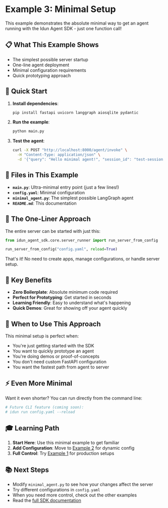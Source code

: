 # Example 3: Minimal Setup

This example demonstrates the absolute minimal way to get an agent running with the Idun Agent SDK - just one function call!

## 📋 What This Example Shows

- The simplest possible server startup
- One-line agent deployment
- Minimal configuration requirements
- Quick prototyping approach

## 🚀 Quick Start

1. **Install dependencies**:
   ```bash
   pip install fastapi uvicorn langgraph aiosqlite pydantic
   ```

2. **Run the example**:
   ```bash
   python main.py
   ```

3. **Test the agent**:
   ```bash
   curl -X POST "http://localhost:8000/agent/invoke" \
     -H "Content-Type: application/json" \
     -d '{"query": "Hello minimal agent!", "session_id": "test-session"}'
   ```

## 📁 Files in This Example

- **`main.py`**: Ultra-minimal entry point (just a few lines!)
- **`config.yaml`**: Minimal configuration
- **`minimal_agent.py`**: The simplest possible LangGraph agent
- **`README.md`**: This documentation

## 🔧 The One-Liner Approach

The entire server can be started with just this:

```python
from idun_agent_sdk.core.server_runner import run_server_from_config

run_server_from_config("config.yaml", reload=True)
```

That's it! No need to create apps, manage configurations, or handle server setup.

## 🎯 Key Benefits

- **Zero Boilerplate**: Absolute minimum code required
- **Perfect for Prototyping**: Get started in seconds
- **Learning Friendly**: Easy to understand what's happening
- **Quick Demos**: Great for showing off your agent quickly

## 🔄 When to Use This Approach

This minimal setup is perfect when:

- You're just getting started with the SDK
- You want to quickly prototype an agent
- You're doing demos or proof-of-concepts  
- You don't need custom FastAPI configuration
- You want the fastest path from agent to server

## ⚡ Even More Minimal

Want it even shorter? You can run directly from the command line:

```bash
# Future CLI feature (coming soon):
# idun run config.yaml --reload
```

## 🎓 Learning Path

1. **Start Here**: Use this minimal example to get familiar
2. **Add Configuration**: Move to [Example 2](../02_programmatic_config/) for dynamic config  
3. **Full Control**: Try [Example 1](../01_basic_config_file/) for production setups

## 📚 Next Steps

- Modify `minimal_agent.py` to see how your changes affect the server
- Try different configurations in `config.yaml`
- When you need more control, check out the other examples
- Read the [full SDK documentation](../../README_USER_API.md) 